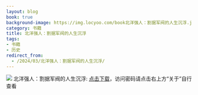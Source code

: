 ```yaml
---
layout: blog
book: true
background-image: https://img.locyoo.com/book北洋强人：割据军阀的人生沉浮.jpg
category: 书籍
title: 北洋强人：割据军阀的人生沉浮
tags:
- 书籍
- 历史
redirect_from:
  - /2024/03/北洋强人：割据军阀的人生沉浮/
---
```

![](https://img.locyoo.com/book北洋强人：割据军阀的人生沉浮.jpg)
北洋强人：割据军阀的人生沉浮: <a name = "ref1" href="https://089m.com/f/50983618-1272781268-42d771?p=3619">点击下载</a>，访问密码请点击右上方“关于”自行查看